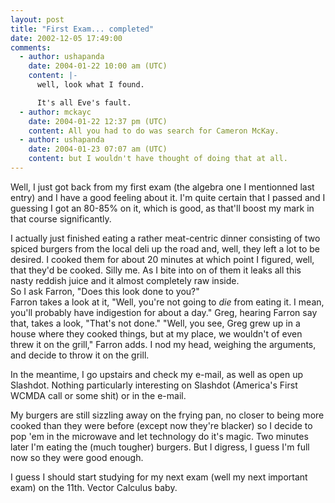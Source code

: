 ```yaml
---
layout: post
title: "First Exam... completed"
date: 2002-12-05 17:49:00
comments:
  - author: ushapanda
    date: 2004-01-22 10:00 am (UTC)
    content: |-
      well, look what I found.

      It's all Eve's fault.
  - author: mckayc
    date: 2004-01-22 12:37 pm (UTC)
    content: All you had to do was search for Cameron McKay.
  - author: ushapanda
    date: 2004-01-23 07:07 am (UTC)
    content: but I wouldn't have thought of doing that at all.
---
```


Well, I just got back from my first exam (the algebra one I mentionned last entry) and I have a good feeling about it. I'm quite certain that I passed and I guessing I got an 80-85% on it, which is good, as that'll boost my mark in that course significantly.

<!--more-->

I actually just finished eating a rather meat-centric dinner consisting of two spiced burgers from the local deli up the road and, well, they left a lot to be desired. I cooked them for about 20 minutes at which point I figured, well, that they'd be cooked. Silly me. As I bite into on of them it leaks all this nasty reddish juice and it almost completely raw inside.  
So I ask Farron, "Does this look done to you?"  
Farron takes a look at it, "Well, you're not going to <i>die</i> from eating it. I mean, you'll probably have indigestion for about a day."
Greg, hearing Farron say that, takes a look, "That's not done."
"Well, you see, Greg grew up in a house where they cooked things, but at my place, we wouldn't of even threw it on the grill," Farron adds.
I nod my head, weighing the arguments, and decide to throw it on the grill.

In the meantime, I go upstairs and check my e-mail, as well as open up Slashdot. Nothing particularly interesting on Slashdot (America's First WCMDA call or some shit) or in the e-mail.

My burgers are still sizzling away on the frying pan, no closer to being more cooked than they were before (except now they're blacker) so I decide to pop 'em in the microwave and let technology do it's magic. Two minutes later I'm eating the (much tougher) burgers. But I digress, I guess I'm full now so they were good enough.

I guess I should start studying for my next exam (well my next important exam) on the 11th. Vector Calculus baby.
